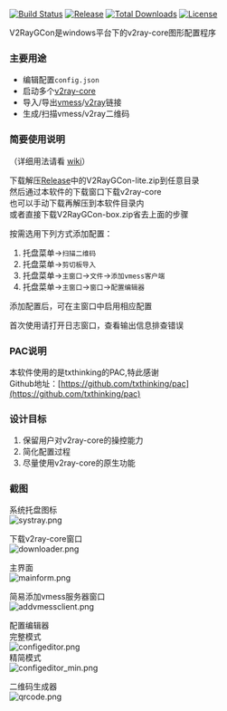 [![Build Status][1]][2] [![Release][7]][8] [![Total Downloads][3]][4] [![License][5]][6]

[1]: https://dev.azure.com/wgu6ymoma/V2RayGCon/_apis/build/status/nobody3u.V2RayGCon "Build Status Badge"
[2]: https://dev.azure.com/wgu6ymoma/V2RayGCon/_build/latest?definitionId=3 "Azure Build Status"
[3]: https://img.shields.io/github/downloads/nobody3u/V2RayGCon/total.svg "Total Downloads Badge"
[4]: http://www.somsubhra.com/github-release-stats/?username=nobody3u&repository=V2RayGCon "Downloads Detail"
[5]: https://img.shields.io/github/license/nobody3u/V2RayGCon.svg "Licence Badge"
[6]: https://github.com/nobody3u/V2RayGCon/blob/master/LICENSE "Licence"
[7]: https://img.shields.io/github/release/nobody3u/V2RayGCon.svg "Release Badge"
[8]: https://github.com/nobody3u/V2RayGCon/releases/latest "Releases"

V2RayGCon是windows平台下的v2ray-core图形配置程序  

### 主要用途  
* 编辑配置`config.json`  
* 启动多个[v2ray-core](https://github.com/v2ray/v2ray-core/releases)  
* 导入/导出[vmess](https://github.com/2dust/v2rayN/wiki/%E5%88%86%E4%BA%AB%E9%93%BE%E6%8E%A5%E6%A0%BC%E5%BC%8F%E8%AF%B4%E6%98%8E(ver-2))/[v2ray](https://github.com/nobody3u/V2RayGCon/wiki/%E5%85%B3%E4%BA%8EV2RayGCon#v2ray%E9%93%BE%E6%8E%A5%E6%98%AF%E4%BB%80%E4%B9%88%E9%AC%BC)链接  
* 生成/扫描vmess/v2ray二维码  
  
### 简要使用说明  
  
（详细用法请看 [wiki](https://github.com/nobody3u/V2RayGCon/wiki)）  
  
下载解压[Release](https://github.com/nobody3u/V2RayGCon/releases)中的V2RayGCon-lite.zip到任意目录  
然后通过本软件的下载窗口下载v2ray-core  
也可以手动下载再解压到本软件目录内    
或者直接下载V2RayGCon-box.zip省去上面的步骤  
  
按需选用下列方式添加配置：  
 1. 托盘菜单->`扫描二维码`  
 2. 托盘菜单->`剪切板导入`  
 3. 托盘菜单->`主窗口`->`文件`->`添加vmess客户端`  
 4. 托盘菜单->`主窗口`->`窗口`->`配置编辑器`  
    
添加配置后，可在主窗口中启用相应配置  
  
首次使用请打开日志窗口，查看输出信息排查错误  

### PAC说明
本软件使用的是txthinking的PAC,特此感谢  
Github地址：[https://github.com/txthinking/pac](https://github.com/txthinking/pac)  

### 设计目标
 1. 保留用户对v2ray-core的操控能力  
 2. 简化配置过程  
 3. 尽量使用v2ray-core的原生功能  
  
### 截图  
系统托盘图标  
![systray.png](https://raw.githubusercontent.com/nobody3u/V2RayGCon/master/screenshot/systray.png)  

下载v2ray-core窗口  
![downloader.png](https://raw.githubusercontent.com/nobody3u/V2RayGCon/master/screenshot/downloader.png)  
  
主界面  
![mainform.png](https://raw.githubusercontent.com/nobody3u/V2RayGCon/master/screenshot/mainform.png)  

简易添加vmess服务器窗口  
![addvmessclient.png](https://raw.githubusercontent.com/nobody3u/V2RayGCon/master/screenshot/addvmessclient.png)  
  
配置编辑器  
完整模式  
![configeditor.png](https://raw.githubusercontent.com/nobody3u/V2RayGCon/master/screenshot/configeditor.png)  
精简模式  
![configeditor_min.png](https://raw.githubusercontent.com/nobody3u/V2RayGCon/master/screenshot/configeditor_min.png)  
  
二维码生成器  
![qrcode.png](https://raw.githubusercontent.com/nobody3u/V2RayGCon/master/screenshot/qrcode.png)  

